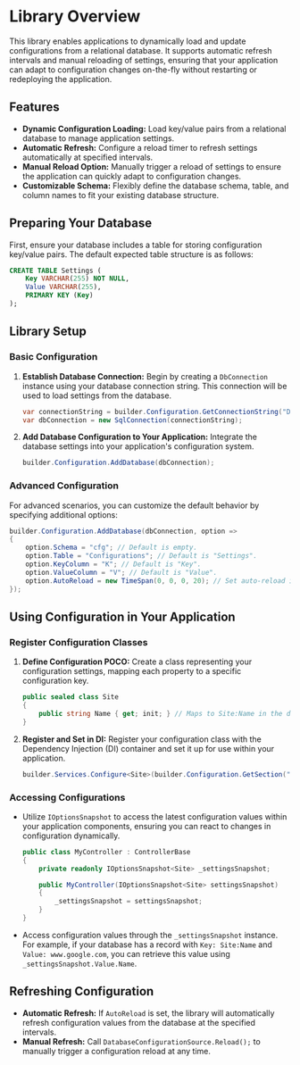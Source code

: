 # Library Overview

This library enables applications to dynamically load and update configurations from a relational database. It supports automatic refresh intervals and manual reloading of settings, ensuring that your application can adapt to configuration changes on-the-fly without restarting or redeploying the application. 

## Features

- **Dynamic Configuration Loading:** Load key/value pairs from a relational database to manage application settings.
- **Automatic Refresh:** Configure a reload timer to refresh settings automatically at specified intervals.
- **Manual Reload Option:** Manually trigger a reload of settings to ensure the application can quickly adapt to configuration changes.
- **Customizable Schema:** Flexibly define the database schema, table, and column names to fit your existing database structure.

## Preparing Your Database

First, ensure your database includes a table for storing configuration key/value pairs. The default expected table structure is as follows:

```sql
CREATE TABLE Settings (
    Key VARCHAR(255) NOT NULL,
    Value VARCHAR(255),
    PRIMARY KEY (Key)
);
```

## Library Setup

### Basic Configuration

1. **Establish Database Connection:** Begin by creating a `DbConnection` instance using your database connection string. This connection will be used to load settings from the database.

   ```csharp
   var connectionString = builder.Configuration.GetConnectionString("DefaultConnection");
   var dbConnection = new SqlConnection(connectionString);
   ```

2. **Add Database Configuration to Your Application:** Integrate the database settings into your application's configuration system.

   ```csharp
   builder.Configuration.AddDatabase(dbConnection);
   ```

### Advanced Configuration

For advanced scenarios, you can customize the default behavior by specifying additional options:

```csharp
builder.Configuration.AddDatabase(dbConnection, option =>
{
    option.Schema = "cfg"; // Default is empty.
    option.Table = "Configurations"; // Default is "Settings".
    option.KeyColumn = "K"; // Default is "Key".
    option.ValueColumn = "V"; // Default is "Value".
    option.AutoReload = new TimeSpan(0, 0, 0, 20); // Set auto-reload interval for every 20 seconds. Default is no auto reload (zero).
});
```

## Using Configuration in Your Application

### Register Configuration Classes

1. **Define Configuration POCO:** Create a class representing your configuration settings, mapping each property to a specific configuration key.

   ```csharp
   public sealed class Site
   {
       public string Name { get; init; } // Maps to Site:Name in the database
   }
   ```

2. **Register and Set in DI:** Register your configuration class with the Dependency Injection (DI) container and set it up for use within your application.

   ```csharp
   builder.Services.Configure<Site>(builder.Configuration.GetSection("Site"));
   ```

### Accessing Configurations

- Utilize `IOptionsSnapshot` to access the latest configuration values within your application components, ensuring you can react to changes in configuration dynamically.

   ```csharp
   public class MyController : ControllerBase
   {
       private readonly IOptionsSnapshot<Site> _settingsSnapshot;

       public MyController(IOptionsSnapshot<Site> settingsSnapshot)
       {
           _settingsSnapshot = settingsSnapshot;
       }
   }
   ```

- Access configuration values through the `_settingsSnapshot` instance. For example, if your database has a record with `Key: Site:Name` and `Value: www.google.com`, you can retrieve this value using `_settingsSnapshot.Value.Name`.

## Refreshing Configuration

- **Automatic Refresh:** If `AutoReload` is set, the library will automatically refresh configuration values from the database at the specified intervals.
- **Manual Refresh:** Call `DatabaseConfigurationSource.Reload();` to manually trigger a configuration reload at any time.
